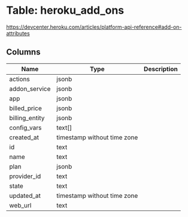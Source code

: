 
# Table: heroku_add_ons
https://devcenter.heroku.com/articles/platform-api-reference#add-on-attributes
## Columns
| Name        | Type           | Description  |
| ------------- | ------------- | -----  |
|actions|jsonb||
|addon_service|jsonb||
|app|jsonb||
|billed_price|jsonb||
|billing_entity|jsonb||
|config_vars|text[]||
|created_at|timestamp without time zone||
|id|text||
|name|text||
|plan|jsonb||
|provider_id|text||
|state|text||
|updated_at|timestamp without time zone||
|web_url|text||
